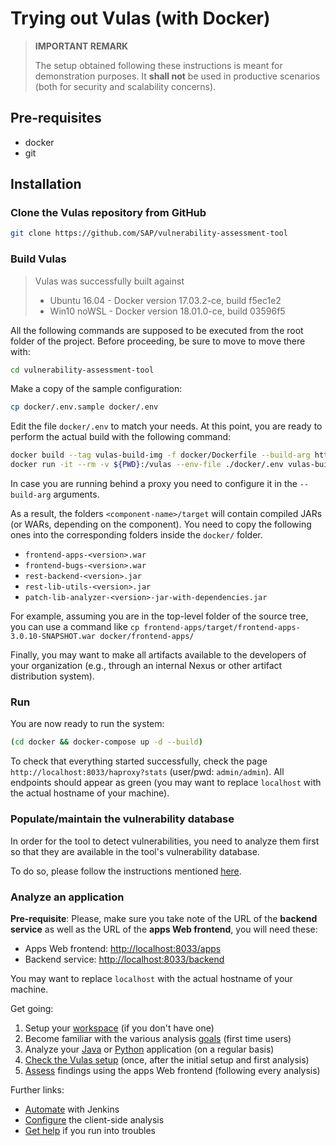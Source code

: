# Trying out Vulas (with Docker)

> **IMPORTANT REMARK**
> 
> The setup obtained following these instructions is meant for demonstration purposes.
> It **shall not** be used in productive scenarios (both for security and scalability concerns).

## Pre-requisites

- docker
- git

## Installation

### Clone the Vulas repository from GitHub

```sh
git clone https://github.com/SAP/vulnerability-assessment-tool
```

### Build Vulas

> Vulas was successfully built against 
> - Ubuntu 16.04 - Docker version 17.03.2-ce, build f5ec1e2
> - Win10 noWSL - Docker version 18.01.0-ce, build 03596f5

All the following commands are supposed to be executed from the root folder of the project.
Before proceeding, be sure to move to move there with:

```sh
cd vulnerability-assessment-tool
```

Make a copy of the sample configuration:

```sh
cp docker/.env.sample docker/.env
```

Edit the file `docker/.env` to match your needs.
At this point, you are ready to perform the actual build with the following command:

```sh
docker build --tag vulas-build-img -f docker/Dockerfile --build-arg http_proxy= --build-arg https_proxy=  .
docker run -it --rm -v ${PWD}:/vulas --env-file ./docker/.env vulas-build-img
```

In case you are running behind a proxy you need to configure it in the `--build-arg` arguments.

As a result, the folders `<component-name>/target` will contain compiled JARs (or WARs, depending on the component).
You need to copy the following ones into the corresponding folders inside the `docker/` folder.

- `frontend-apps-<version>.war`
- `frontend-bugs-<version>.war`
- `rest-backend-<version>.jar`
- `rest-lib-utils-<version>.jar`
- `patch-lib-analyzer-<version>-jar-with-dependencies.jar`

For example, assuming you are in the top-level folder of the source tree, you can use a command like
`cp frontend-apps/target/frontend-apps-3.0.10-SNAPSHOT.war docker/frontend-apps/`

Finally, you may want to make all artifacts available to the developers of your organization (e.g., through an internal Nexus or other artifact distribution system).

### Run

You are now ready to run the system:

```sh
(cd docker && docker-compose up -d --build)
```

To check that everything started successfully, check the page `http://localhost:8033/haproxy?stats` (user/pwd: `admin/admin`).
All endpoints should appear as green (you may want to replace `localhost` with the actual hostname of your machine).

### Populate/maintain the vulnerability database

In order for the tool to detect vulnerabilities, you need to analyze them first so that they are available in
the tool's vulnerability database.

To do so, please follow the instructions mentioned [here](readme-pages/Vulnerability-Database.md).

### Analyze an application

**Pre-requisite**: Please, make sure you take note of the URL of the **backend service** as well as the URL of the **apps Web frontend**, you will need these:

- Apps Web frontend: [http://localhost:8033/apps](https://localhost:8033/apps)
- Backend service: [http://localhost:8033/backend](http://localhost:8033/backend)

You may want to replace `localhost` with the actual hostname of your machine.

Get going:

1. Setup your [workspace](readme-pages/Workspace.md) (if you don't have one)
2. Become familiar with the various analysis [goals](readme-pages/Goals.md) (first time users)
3. Analyze your [Java](readme-pages/Java.md) or [Python](readme-pages/Python.md) application (on a regular basis)
4. [Check the Vulas setup](readme-pages/Configuration.md) (once, after the initial setup and first analysis) 
5. [Assess](readme-pages/Assessment-and-Mitigation.md) findings using the apps Web frontend (following every analysis)

Further links:

- [Automate](readme-pages/Automation.md) with Jenkins
- [Configure](readme-pages/Configuration.md) the client-side analysis
- [Get help](readme-pages/Help.md) if you run into troubles
